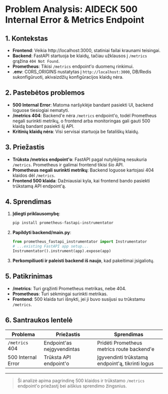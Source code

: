 
# Problem Analysis: AIDECK 500 Internal Error & Metrics Endpoint

## 1. Kontekstas
- **Frontend**: Veikia http://localhost:3000, statiniai failai kraunami teisingai.
- **Backend**: FastAPI startuoja be klaidų, tačiau užklausos į `/metrics` grąžina `404 Not Found`.
- **Prometheus**: Tikisi `/metrics` endpoint'o duomenų rinkimui.
- **.env**: CORS_ORIGINS nustatytas į `http://localhost:3000`, DB/Redis sukonfigūruoti, akivaizdžių konfigūracijos klaidų nėra.

## 2. Pastebėtos problemos
- **500 Internal Error**: Matoma naršyklėje bandant pasiekti UI, backend loguose tiesiogiai nematyti.
- **/metrics 404**: Backend'e nėra `/metrics` endpoint'o, todėl Prometheus negali surinkti metrikų, o frontend arba monitoringas gali gauti 500 klaidą bandant pasiekti šį API.
- **Kritinių klaidų nėra**: Visi servisai startuoja be fatališkų klaidų.

## 3. Priežastis
- **Trūksta /metrics endpoint'o**: FastAPI pagal nutylėjimą nesukuria `/metrics`. Prometheus ir galimai frontend tikisi šio API.
- **Prometheus negali surinkti metrikų**: Backend loguose kartojasi 404 klaidos dėl `/metrics`.
- **Frontend 500 klaida**: Dažniausiai kyla, kai frontend bando pasiekti trūkstamą API endpoint'ą.

## 4. Sprendimas
1. **Įdiegti priklausomybę**:
   ```bash
   pip install prometheus-fastapi-instrumentator
   ```
2. **Papildyti backend/main.py**:
   ```python
   from prometheus_fastapi_instrumentator import Instrumentator
   # ...existing FastAPI app setup...
   Instrumentator().instrument(app).expose(app)
   ```
3. **Perkompiliuoti ir paleisti backend iš naujo**, kad pakeitimai įsigaliotų.

## 5. Patikrinimas
- **/metrics**: Turi grąžinti Prometheus metrikas, nebe 404.
- **Prometheus**: Turi sėkmingai surinkti metrikas.
- **Frontend**: 500 klaida turi išnykti, jei ji buvo susijusi su trūkstamu `/metrics`.

## 6. Santraukos lentelė
| Problema             | Priežastis                  | Sprendimas                                 |
|----------------------|-----------------------------|---------------------------------------------|
| `/metrics` 404       | Endpoint'as neįgyvendintas  | Pridėti Prometheus metrics route backend'e  |
| 500 Internal Error   | Trūksta API endpoint'o      | Įgyvendinti trūkstamą endpoint'ą, tikrinti logus |

---

> Ši analizė apima pagrindinę 500 klaidos ir trūkstamo `/metrics` endpoint'o priežastį bei aiškius sprendimo žingsnius.
